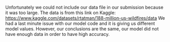 Unfortunately we could not include our data file in our submission because it was too large. The data is from this link on Kaggle: https://www.kaggle.com/datasets/rtatman/188-million-us-wildfires/data
We had a last minute issue with our model code and it is giving us different model values. However, our conclusions are the same, our model did not have enough data in order to have high accuracy.
